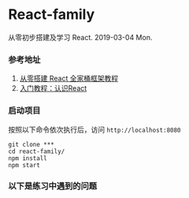 # React-family
从零初步搭建及学习 React. 2019-03-04 Mon.

### 参考地址
1. [从零搭建 React 全家桶框架教程](https://github.com/brickspert/blog/issues/1#hot-module-replacement)
2. [入门教程：认识React](https://zh-hans.reactjs.org/tutorial/tutorial.html)

### 启动项目

按照以下命令依次执行后，访问 `http://localhost:8080`

```
git clone ***
cd react-family/
npm install
npm start
```

### 以下是练习中遇到的问题

